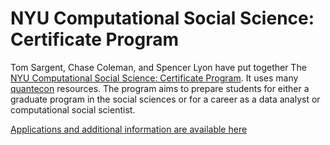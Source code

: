 # NYU Computational Social Science: Certificate Program

Tom Sargent, Chase Coleman, and Spencer Lyon have put together The [NYU Computational Social
Science: Certificate Program](http://www.tomsargent.com/nyu_css.html).
It uses many [quantecon](https://quantecon.org/lectures/index.html)
resources. The program  aims to prepare students for either a graduate program in the social
sciences or for a career as a data analyst or computational social scientist.

[Applications and additional information are available here](https://as.nyu.edu/content/nyu-as/as/departments/computational-social-science.html)